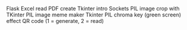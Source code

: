 

Flask
Excel read
PDF create
Tkinter intro
Sockets
PIL image crop with TKinter
PIL image meme maker Tkinter
PIL chroma key (green screen) effect 
QR code (1 = generate, 2 = read)

